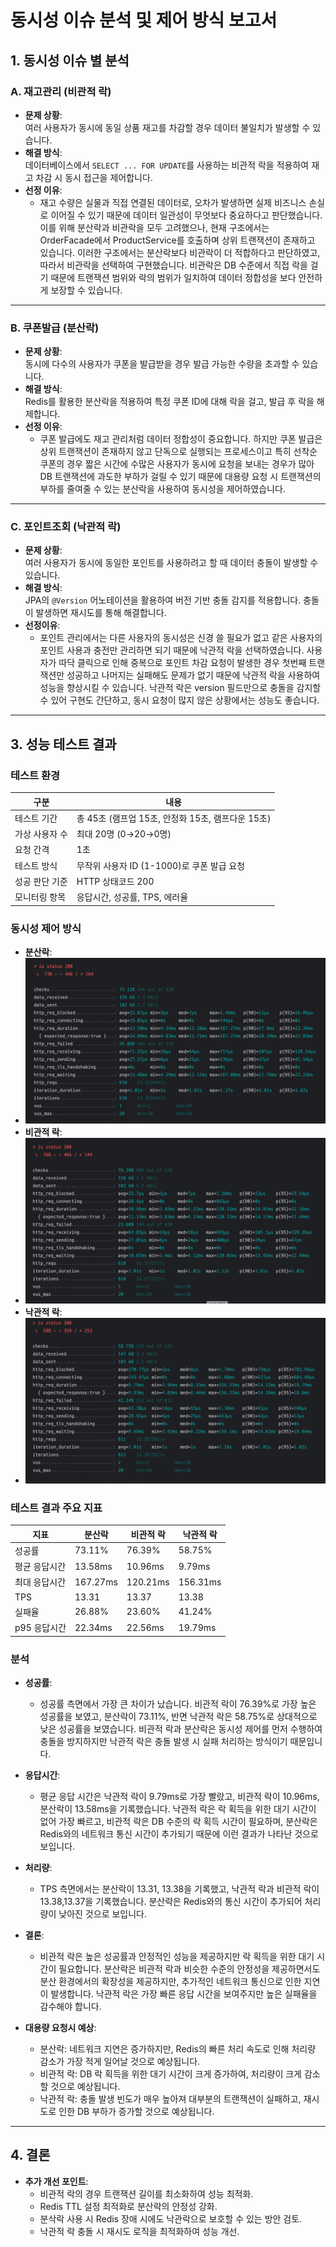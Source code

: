# 동시성 이슈 분석 및 제어 방식 보고서


## 1. 동시성 이슈 별 분석

### A. 재고관리 (비관적 락)
- **문제 상황**:  
  여러 사용자가 동시에 동일 상품 재고를 차감할 경우 데이터 불일치가 발생할 수 있습니다.
- **해결 방식**:  
  데이터베이스에서 `SELECT ... FOR UPDATE`를 사용하는 비관적 락을 적용하여 재고 차감 시 동시 접근을 제어합니다.
- **선정 이유**:
    - 재고 수량은 실물과 직접 연결된 데이터로, 오차가 발생하면 실제 비즈니스 손실로 이어질 수 있기 때문에 데이터 일관성이 무엇보다 중요하다고 판단했습니다. 이를 위해 분산락과 비관락을 모두 고려했으나, 현재 구조에서는 OrderFacade에서 ProductService를 호출하며 상위 트랜잭션이 존재하고 있습니다. 이러한 구조에서는 분산락보다 비관락이 더 적합하다고 판단하였고, 따라서 비관락을 선택하여 구현했습니다. 비관락은 DB 수준에서 직접 락을 걸기 때문에 트랜잭션 범위와 락의 범위가 일치하여 데이터 정합성을 보다 안전하게 보장할 수 있습니다.

---

### B. 쿠폰발급 (분산락)
- **문제 상황**:  
  동시에 다수의 사용자가 쿠폰을 발급받을 경우 발급 가능한 수량을 초과할 수 있습니다.
- **해결 방식**:  
  Redis를 활용한 분산락을 적용하여 특정 쿠폰 ID에 대해 락을 걸고, 발급 후 락을 해제합니다.
- **선정 이유**:
    - 쿠폰 발급에도 재고 관리처럼 데이터 정합성이 중요합니다. 하지만 쿠폰 발급은 상위 트랜잭션이 존재하지 않고 단독으로 실행되는 프로세스이고 특히 선착순 쿠폰의 경우 짧은 시간에 수많은 사용자가 동시에 요청을 보내는 경우가 많아 DB 트랜잭션에 과도한 부하가 걸릴 수 있기 때문에 대용량 요청 시 트랜잭션의 부하를 줄여줄 수 있는 분산락을 사용하여 동시성을 제어하였습니다.

---

### C. 포인트조회 (낙관적 락)
- **문제 상황**:  
  여러 사용자가 동시에 동일한 포인트를 사용하려고 할 때 데이터 충돌이 발생할 수 있습니다.
- **해결 방식**:  
  JPA의 `@Version` 어노테이션을 활용하여 버전 기반 충돌 감지를 적용합니다. 충돌이 발생하면 재시도를 통해 해결합니다.
- **선정이유**:
    - 포인트 관리에서는 다른 사용자의 동시성은 신경 쓸 필요가 없고 같은 사용자의 포인트 사용과 충전만 관리하면 되기 때문에 낙관적 락을 선택하였습니다. 사용자가 따닥 클릭으로 인해 중복으로 포인트 차감 요청이 발생한 경우 첫번째 트랜잭션만 성공하고 나머지는 실패해도 문제가 없기 때문에 낙관적 락을 사용하여 성능을 향상시킬 수 있습니다. 낙관적 락은 version 필드만으로 충돌을 감지할 수 있어 구현도 간단하고, 동시 요청이 많지 않은 상황에서는 성능도 좋습니다.

---

## 3. 성능 테스트 결과

### 테스트 환경
| 구분 | 내용 |
|------|------|
| 테스트 기간 | 총 45초 (램프업 15초, 안정화 15초, 램프다운 15초) |
| 가상 사용자 수 | 최대 20명 (0→20→0명) |
| 요청 간격 | 1초 |
| 테스트 방식 | 무작위 사용자 ID (1-1000)로 쿠폰 발급 요청 |
| 성공 판단 기준 | HTTP 상태코드 200 |
| 모니터링 항목 | 응답시간, 성공률, TPS, 에러율 |


### 동시성 제어 방식
- **분산락**:
- ![img.png](img/distributed.png)
- **비관적 락**:
- ![img.png](img/pessimistic.png)
- **낙관적 락**:
- ![img.png](img/optimistic.png)

### 테스트 결과 주요 지표

| 지표 | 분산락 | 비관적 락 | 낙관적 락 |
|------|---------|-----------|-----------|
| 성공률 | 73.11% | 76.39% | 58.75% |
| 평균 응답시간 | 13.58ms | 10.96ms | 9.79ms |
| 최대 응답시간 | 167.27ms | 120.21ms | 156.31ms |
| TPS | 13.31 | 13.37 | 13.38 |
| 실패율 | 26.88% | 23.60% | 41.24% |
| p95 응답시간 | 22.34ms | 22.56ms | 19.79ms |

### 분석

- **성공률**:
    - 성공률 측면에서 가장 큰 차이가 났습니다. 비관적 락이 76.39%로 가장 높은 성공률을 보였고, 분산락이 73.11%, 반면 낙관적 락은 58.75%로 상대적으로 낮은 성공률을 보였습니다. 비관적 락과 분산락은 동시성 제어를 먼저 수행하여 충돌을 방지하지만 낙관적 락은 충돌 발생 시 실패 처리하는 방식이기 때문입니다.
- **응답시간**:
    - 평균 응답 시간은 낙관적 락이 9.79ms로 가장 빨랐고, 비관적 락이 10.96ms, 분산락이 13.58ms을 기록했습니다. 낙관적 락은 락 획득을 위한 대기 시간이 없어 가장 빠르고, 비관적 락은 DB 수준의 락 획득 시간이 필요하며, 분산락은 Redis와의 네트워크 통신 시간이 추가되기 때문에 이런 결과가 나타난 것으로 보입니다.
- **처리량**:
    - TPS 측면에서는 분산락이 13.31, 13.38을 기록했고, 낙관적 락과 비관적 락이 13.38,13.37을 기록했습니다. 분산락은 Redis와의 통신 시간이 추가되어 처리량이 낮아진 것으로 보입니다.

- **결론**:
    - 비관적 락은 높은 성공률과 안정적인 성능을 제공하지만 락 획득을 위한 대기 시간이 필요합니다. 분산락은 비관적 락과 비슷한 수준의 안정성을 제공하면서도 분산 환경에서의 확장성을 제공하지만, 추가적인 네트워크 통신으로 인한 지연이 발생합니다. 낙관적 락은 가장 빠른 응답 시간을 보여주지만 높은 실패율을 감수해야 합니다.
- **대용량 요청시 예상**:
    - 분산락: 네트워크 지연은 증가하지만, Redis의 빠른 처리 속도로 인해 처리량 감소가 가장 적게 일어날 것으로 예상됩니다.
    - 비관적 락: DB 락 획득을 위한 대기 시간이 크게 증가하여, 처리량이 크게 감소할 것으로 예상됩니다.
    - 낙관적 락: 충돌 발생 빈도가 매우 높아져 대부분의 트랜잭션이 실패하고, 재시도로 인한 DB 부하가 증가할 것으로 예상됩니다.
---

## 4. 결론
- **추가 개선 포인트**:
    - 비관적 락의 경우 트랜잭션 길이를 최소화하여 성능 최적화.
    - Redis TTL 설정 최적화로 분산락의 안정성 강화.
    - 분삭락 사용 시 Redis 장애 시에도 낙관락으로 보호할 수 있는 방안 검토.
    - 낙관적 락 충돌 시 재시도 로직을 최적화하여 성능 개선.